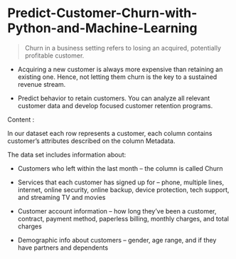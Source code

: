 # Predict-Customer-Churn-with-Python-and-Machine-Learning



 > Churn in a business setting refers to losing an acquired, potentially profitable customer.



* Acquiring a new customer is always more expensive than retaining an existing one. Hence, not letting them churn is the key to a sustained revenue stream.


* Predict behavior to retain customers. You can analyze all relevant customer data and develop focused customer retention programs.




Content :


In our dataset each row represents a customer, each column contains customer’s attributes described on the column  Metadata.




The data set includes information about:



* Customers who left within the last month – the column is called Churn


* Services that each customer has signed up for – phone, multiple lines, internet, online security, online backup, device protection, tech support, and streaming TV and movies


* Customer account information – how long they’ve been a customer, contract, payment method, paperless billing, monthly charges, and total charges


* Demographic info about customers – gender, age range, and if they have partners and dependents
